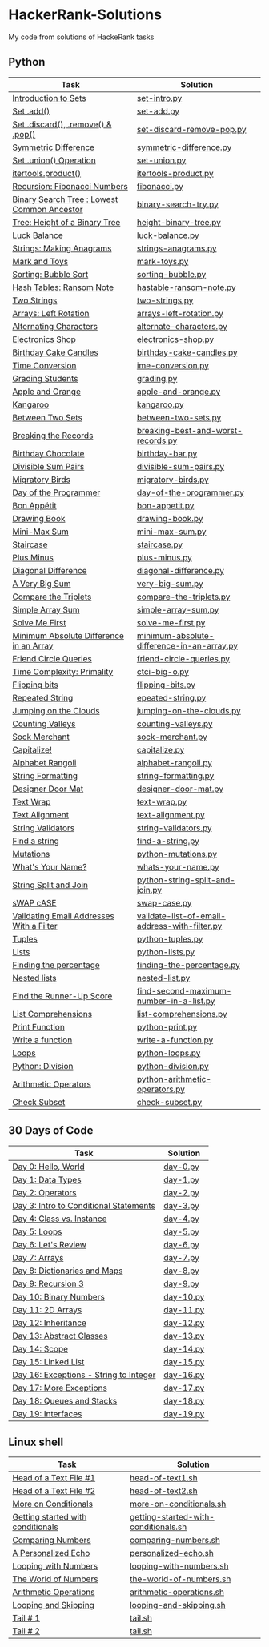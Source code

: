 # HackerRank-Solutions
My code from solutions of HackeRank tasks

## Python

| Task | Solution |
|---|---|
| [Introduction to Sets](https://www.hackerrank.com/challenges/py-introduction-to-sets/problem) | [set-intro.py](python/set-intro.py) |
| [Set .add()](https://www.hackerrank.com/challenges/py-set-add/problem) | [set-add.py](python/set-add.py) |
| [Set .discard(), .remove() & .pop()](https://www.hackerrank.com/challenges/py-set-discard-remove-pop/problem) | [set-discard-remove-pop.py](python/set-discard-remove-pop.py) |
| [Symmetric Difference](https://www.hackerrank.com/challenges/symmetric-difference/problem) | [symmetric-difference.py](python/symmetric-difference.py) |
| [Set .union() Operation](https://www.hackerrank.com/challenges/py-set-union/problem) | [set-union.py](python/set-union.py) |
| [itertools.product()](https://www.hackerrank.com/challenges/itertools-product/problem) | [itertools-product.py](python/itertools-product.py) |
| [Recursion: Fibonacci Numbers](https://www.hackerrank.com/challenges/ctci-fibonacci-numbers/problem) | [fibonacci.py](python/fibonacci.py) | 
| [Binary Search Tree : Lowest Common Ancestor](https://www.hackerrank.com/challenges/binary-search-tree-lowest-common-ancestor/problem) | [binary-search-try.py](python/binary-search-try.py) |
| [Tree: Height of a Binary Tree](https://www.hackerrank.com/challenges/tree-height-of-a-binary-tree/problem) | [height-binary-tree.py](python/height-binary-tree.py) |
| [Luck Balance](https://www.hackerrank.com/challenges/luck-balance/problem) | [luck-balance.py](python/luck-balance.py) |
| [Strings: Making Anagrams](https://www.hackerrank.com/challenges/ctci-making-anagrams/problem) | [strings-anagrams.py](python/strings-anagrams.py) |
| [Mark and Toys](https://www.hackerrank.com/challenges/mark-and-toys/problem) | [mark-toys.py](python/mark-toys.py) |
| [Sorting: Bubble Sort](https://www.hackerrank.com/challenges/ctci-bubble-sort/problem) | [sorting-bubble.py](python/sorting-bubble.py) |
| [Hash Tables: Ransom Note](https://www.hackerrank.com/challenges/ctci-ransom-note/problem) | [hastable-ransom-note.py](python/hastable-ransom-note.py) |
| [Two Strings](https://www.hackerrank.com/challenges/two-strings/problem) | [two-strings.py](python/two-strings.py) |
| [Arrays: Left Rotation](https://www.hackerrank.com/challenges/ctci-array-left-rotation/problem) | [arrays-left-rotation.py](python/arrays-left-rotation.py) |
| [Alternating Characters](https://www.hackerrank.com/challenges/alternating-characters/problem) | [alternate-characters.py](python/alternate-characters.py) |
| [Electronics Shop](https://www.hackerrank.com/challenges/electronics-shop/problem) | [electronics-shop.py](python/electronics-shop.py) |
| [Birthday Cake Candles](https://www.hackerrank.com/challenges/birthday-cake-candles/problem) | [birthday-cake-candles.py](python/birthday-cake-candles.py) |
| [Time Conversion](https://www.hackerrank.com/challenges/time-conversion/problem) | [ime-conversion.py](python/time-conversion.py) |
| [Grading Students](https://www.hackerrank.com/challenges/grading/problem) | [grading.py](python/grading.py) |
| [Apple and Orange](https://www.hackerrank.com/challenges/apple-and-orange/problem) | [apple-and-orange.py](python/apple-and-orange.py) |
| [Kangaroo](https://www.hackerrank.com/challenges/kangaroo/problem) | [kangaroo.py](python/kangaroo.py) |
| [Between Two Sets](https://www.hackerrank.com/challenges/between-two-sets/problem) | [between-two-sets.py](python/between-two-sets.py) |
| [Breaking the Records](https://www.hackerrank.com/challenges/breaking-best-and-worst-records/problem) | [breaking-best-and-worst-records.py](python/breaking-best-and-worst-records.py) |
| [Birthday Chocolate](https://www.hackerrank.com/challenges/the-birthday-bar/problem) | [birthday-bar.py](python/birthday-bar.py) |
| [Divisible Sum Pairs](https://www.hackerrank.com/challenges/divisible-sum-pairs/problem) | [divisible-sum-pairs.py](python/divisible-sum-pairs.py) |
| [Migratory Birds](https://www.hackerrank.com/challenges/migratory-birds/problem) | [migratory-birds.py](python/migratory-birds.py) |
| [Day of the Programmer](https://www.hackerrank.com/challenges/day-of-the-programmer/problem) | [day-of-the-programmer.py](python/day-of-the-programmer.py) |
| [Bon Appétit](https://www.hackerrank.com/challenges/bon-appetit/problem) | [bon-appetit.py](python/bon-appetit.py) |
| [Drawing Book](https://www.hackerrank.com/challenges/drawing-book/problem) | [drawing-book.py](python/drawing-book.py) |
| [Mini-Max Sum](https://www.hackerrank.com/challenges/mini-max-sum/problem) | [mini-max-sum.py](python/mini-max-sum.py) |
| [Staircase](https://www.hackerrank.com/challenges/staircase/problem) | [staircase.py](python/staircase.py) |
| [Plus Minus](https://www.hackerrank.com/challenges/plus-minus/problem) | [plus-minus.py](python/plus-minus.py) |
| [Diagonal Difference](https://www.hackerrank.com/challenges/diagonal-difference/problem) | [diagonal-difference.py](python/diagonal-difference.py) |
| [A Very Big Sum](https://www.hackerrank.com/challenges/a-very-big-sum/problem) | [very-big-sum.py](python/very-big-sum.py) |
| [Compare the Triplets](https://www.hackerrank.com/challenges/compare-the-triplets/problem) | [compare-the-triplets.py](python/compare-the-triplets.py) |
| [Simple Array Sum](https://www.hackerrank.com/challenges/simple-array-sum/problem) | [simple-array-sum.py](python/simple-array-sum.py) |
| [Solve Me First](https://www.hackerrank.com/challenges/solve-me-first/problem) | [solve-me-first.py](python/solve-me-first.py) |
| [Minimum Absolute Difference in an Array](https://www.hackerrank.com/challenges/minimum-absolute-difference-in-an-array/problem) | [minimum-absolute-difference-in-an-array.py](python/minimum-absolute-difference-in-an-array.py) |
| [Friend Circle Queries](https://www.hackerrank.com/challenges/friend-circle-queries/problem) | [friend-circle-queries.py](python/friend-circle-queries.py) |
| [Time Complexity: Primality](https://www.hackerrank.com/challenges/ctci-big-o/problem) | [ctci-big-o.py](python/ctci-big-o.py) |
| [Flipping bits](https://www.hackerrank.com/challenges/flipping-bits/problem) | [flipping-bits.py](python/flipping-bits.py) |
| [Repeated String](https://www.hackerrank.com/challenges/repeated-string/problem) | [epeated-string.py](python/epeated-string.py) |
| [Jumping on the Clouds](https://www.hackerrank.com/challenges/jumping-on-the-clouds/problem) | [jumping-on-the-clouds.py](python/jumping-on-the-clouds.py) |
| [Counting Valleys](https://www.hackerrank.com/challenges/counting-valleys/problem) | [counting-valleys.py](python/counting-valleys.py) |
| [Sock Merchant](https://www.hackerrank.com/challenges/sock-merchant/problem) | [sock-merchant.py](python/sock-merchant.py) |
| [Capitalize!](https://www.hackerrank.com/challenges/capitalize/problem) | [capitalize.py](python/capitalize.py) |
| [Alphabet Rangoli](https://www.hackerrank.com/challenges/alphabet-rangoli/problem) | [alphabet-rangoli.py](python/alphabet-rangoli.py) |
| [String Formatting](https://www.hackerrank.com/challenges/python-string-formatting/problem) | [string-formatting.py](python/string-formatting.py) |
| [Designer Door Mat](https://www.hackerrank.com/challenges/designer-door-mat/problem) | [designer-door-mat.py](python/designer-door-mat.py) |
| [Text Wrap](https://www.hackerrank.com/challenges/text-wrap/problem) | [text-wrap.py](python/text-wrap.py) |
| [Text Alignment](https://www.hackerrank.com/challenges/text-alignment/problem) | [text-alignment.py](python/text-alignment.py) |
| [String Validators](https://www.hackerrank.com/challenges/string-validators/problem) | [string-validators.py](python/string-validators.py) |
| [Find a string](https://www.hackerrank.com/challenges/find-a-string/problem) | [find-a-string.py](python/find-a-string.py) |
| [Mutations](https://www.hackerrank.com/challenges/python-mutations/problem) | [python-mutations.py](python/python-mutations.py) |
| [What's Your Name?](https://www.hackerrank.com/challenges/whats-your-name/problem) | [whats-your-name.py](python/whats-your-name.py) |
| [String Split and Join](https://www.hackerrank.com/challenges/python-string-split-and-join/problem) | [python-string-split-and-join.py](python/python-string-split-and-join.py) |
| [sWAP cASE](https://www.hackerrank.com/challenges/swap-case/problem) | [swap-case.py](python/swap-case.py) |
| [Validating Email Addresses With a Filter](https://www.hackerrank.com/challenges/validate-list-of-email-address-with-filter/problem) | [validate-list-of-email-address-with-filter.py](python/validate-list-of-email-address-with-filter.py) |
| [Tuples](https://www.hackerrank.com/challenges/python-tuples/problem) | [python-tuples.py](python/python-tuples.py) |
| [Lists](https://www.hackerrank.com/challenges/python-lists/problem) | [python-lists.py](python/python-lists.py) |
| [Finding the percentage](https://www.hackerrank.com/challenges/finding-the-percentage/problem) | [finding-the-percentage.py](python/finding-the-percentage.py) |
| [Nested lists](https://www.hackerrank.com/challenges/nested-list/problem) | [nested-list.py](python/nested-list.py) |
| [Find the Runner-Up Score](https://www.hackerrank.com/challenges/find-second-maximum-number-in-a-list/problem) | [find-second-maximum-number-in-a-list.py](python/find-second-maximum-number-in-a-list.py) |
| [List Comprehensions](https://www.hackerrank.com/challenges/list-comprehensions/problem) | [list-comprehensions.py](python/list-comprehensions.py) |
| [Print Function](https://www.hackerrank.com/challenges/python-print/problem) | [python-print.py](python/python-print.py) |
| [Write a function](https://www.hackerrank.com/challenges/write-a-function/problem) | [write-a-function.py](python/write-a-function.py) |
| [Loops](https://www.hackerrank.com/challenges/python-loops/problem) | [python-loops.py](python/python-loops.py) |
| [Python: Division](https://www.hackerrank.com/challenges/python-division/problem) | [python-division.py](python/python-division.py) |
| [Arithmetic Operators](https://www.hackerrank.com/challenges/python-arithmetic-operators/problem) | [python-arithmetic-operators.py](python/python-arithmetic-operators.py) |
| [Check Subset](https://www.hackerrank.com/challenges/py-check-subset/problem) | [check-subset.py](python/check-subset.py) |

## 30 Days of Code

| Task | Solution |
|---|---|
| [Day 0: Hello, World](https://www.hackerrank.com/challenges/30-hello-world/problem) | [day-0.py](swift/day-0.swift) |
| [Day 1: Data Types](https://www.hackerrank.com/challenges/30-data-types/problem) | [day-1.py](cpp/day-1.cpp) |
| [Day 2: Operators](https://www.hackerrank.com/challenges/30-operators/problem) | [day-2.py](cpp/day-2.cpp) |
| [Day 3: Intro to Conditional Statements](https://www.hackerrank.com/challenges/30-conditional-statements/problem) | [day-3.py](python/day-3.py) |
| [Day 4: Class vs. Instance](https://www.hackerrank.com/challenges/30-class-vs-instance/problem) | [day-4.py](python/day-4.py) |
| [Day 5: Loops](https://www.hackerrank.com/challenges/30-loops/problem) | [day-5.py](python/day-5.py) |
| [Day 6: Let's Review](https://www.hackerrank.com/challenges/30-review-loop/problem) | [day-6.py](python/day-6.py) |
| [Day 7: Arrays](https://www.hackerrank.com/challenges/30-arrays/problem) | [day-7.py](python/day-7.py) |
| [Day 8: Dictionaries and Maps](https://www.hackerrank.com/challenges/30-dictionaries-and-maps/problem) | [day-8.py](python/day-8.py) |
| [Day 9: Recursion 3](https://www.hackerrank.com/challenges/30-recursion/problem) | [day-9.py](python/day-9.py) |
| [Day 10: Binary Numbers](https://www.hackerrank.com/challenges/30-binary-numbers/problem) | [day-10.py](python/day-10.py) |
| [Day 11: 2D Arrays](https://www.hackerrank.com/challenges/30-2d-arrays/problem) | [day-11.py](python/day-11.py) |
| [Day 12: Inheritance](https://www.hackerrank.com/challenges/30-inheritance/problem) | [day-12.py](python/day-12.py) |
| [Day 13: Abstract Classes](https://www.hackerrank.com/challenges/30-abstract-classes/problem) | [day-13.py](python/day-13.py) |
| [Day 14: Scope](https://www.hackerrank.com/challenges/30-scope/problem) | [day-14.py](python/day-14.py) |
| [Day 15: Linked List](https://www.hackerrank.com/challenges/30-linked-list/problem) | [day-15.py](python/day-15.py) |
| [Day 16: Exceptions - String to Integer](https://www.hackerrank.com/challenges/30-exceptions-string-to-integer/problem) | [day-16.py](python/day-16.py) |
| [Day 17: More Exceptions](https://www.hackerrank.com/challenges/30-more-exceptions/problem) | [day-17.py](python/day-17.py) |
| [Day 18: Queues and Stacks](https://www.hackerrank.com/challenges/30-queues-stacks/problem) | [day-18.py](python/day-18.py) |
| [Day 19: Interfaces](https://www.hackerrank.com/challenges/30-interfaces/problem) | [day-19.py](python/day-19.py) |

## Linux shell

| Task | Solution |
|---|---|
| [Head of a Text File #1](https://www.hackerrank.com/challenges/text-processing-head-1/problem) | [head-of-text1.sh](linux/head-of-text1.sh) |
| [Head of a Text File #2](https://www.hackerrank.com/challenges/text-processing-head-2/problem) | [head-of-text2.sh](linux/head-of-text2.sh) |
| [More on Conditionals](https://www.hackerrank.com/challenges/bash-tutorials---more-on-conditionals/problem) | [more-on-conditionals.sh](linux/more-on-conditionals.sh) |
| [Getting started with conditionals](https://www.hackerrank.com/challenges/bash-tutorials---getting-started-with-conditionals/problem) | [getting-started-with-conditionals.sh](linux/getting-started-with-conditionals.sh) |
| [Comparing Numbers](https://www.hackerrank.com/challenges/bash-tutorials---comparing-numbers/problem) | [comparing-numbers.sh](linux/comparing-numbers.sh) |
| [A Personalized Echo](https://www.hackerrank.com/challenges/bash-tutorials---a-personalized-echo/problem) | [personalized-echo.sh](linux/personalized-echo.sh) |
| [Looping with Numbers](https://www.hackerrank.com/challenges/bash-tutorials---looping-with-numbers/problem) | [looping-with-numbers.sh](linux/looping-with-numbers.sh) |
| [The World of Numbers](https://www.hackerrank.com/challenges/bash-tutorials---the-world-of-numbers/problem) | [the-world-of-numbers.sh](linux/the-world-of-numbers.sh) |
| [Arithmetic Operations](https://www.hackerrank.com/challenges/bash-tutorials---arithmetic-operations/submissions/code/122851762) | [arithmetic-operations.sh](linux/arithmetic-operations.sh) |
| [Looping and Skipping](https://www.hackerrank.com/challenges/bash-tutorials---looping-and-skipping/problem) | [looping-and-skipping.sh](linux/looping-and-skipping.sh) |
| [Tail # 1](https://www.hackerrank.com/challenges/text-processing-tail-1/problem) | [tail.sh](linux/tail.sh) |
| [Tail # 2](https://www.hackerrank.com/challenges/text-processing-tail-2/problem) | [tail.sh](linux/tail.sh) |